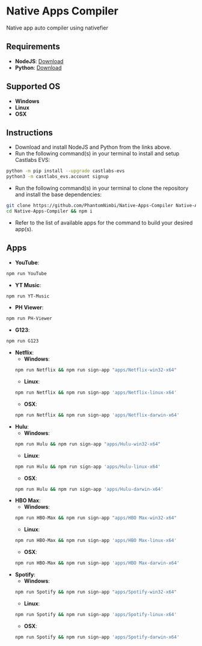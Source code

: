 # Native Apps Compiler
Native app auto compiler using nativefier

## Requirements

 * **NodeJS**: [Download][URL1]
 * **Python**: [Download][URL2]

## Supported OS

 * **Windows**
 * **Linux**
 * **OSX**

## Instructions

 * Download and install NodeJS and Python from the links above.
 * Run the following command(s) in your terminal to install and setup Castlabs EVS:
 
 ```sh
 python -m pip install --upgrade castlabs-evs
 python3 -m castlabs_evs.account signup
 ```

 * Run the following command(s) in your terminal to clone the repository and install the base dependencies:

 ```sh
 git clone https://github.com/PhantomNimbi/Native-Apps-Compiler Native-Apps-Compiler
 cd Native-Apps-Compiler && npm i
 ```
 * Refer to the list of available apps for the command to build your desired app(s). 

## Apps

  * **YouTube**: 
  ```sh
  npm run YouTube
  ```
  * **YT Music**: 
  ```sh
  npm run YT-Music
  ```
  * **PH Viewer**: 
  ```sh
  npm run PH-Viewer
  ```
  * **G123**: 
  ```sh
  npm run G123
  ```
  * **Netflix**: 
    * **Windows**:
    ```sh
    npm run Netflix && npm run sign-app "apps/Netflix-win32-x64"
    ```
    * **Linux**: 
    ```sh
    npm run Netflix && npm run sign-app 'apps/Netflix-linux-x64'
    ```
    * **OSX**: 
    ```sh
    npm run Netflix && npm run sign-app 'apps/Netflix-darwin-x64'
    ```
* **Hulu**: 
    * **Windows**: 
    ```sh
    npm run Hulu && npm run sign-app "apps/Hulu-win32-x64"
    ```
    * **Linux**: 
    ```sh
    npm run Hulu && npm run sign-app 'apps/Hulu-linux-x64'
    ```
    * **OSX**: 
    ```sh
    npm run Hulu && npm run sign-app 'apps/Hulu-darwin-x64'
    ```
* **HBO Max**: 
    * **Windows**: 
    ```sh
    npm run HBO-Max && npm run sign-app "apps/HBO Max-win32-x64"
    ```
    * **Linux**: 
    ```sh
    npm run HBO-Max && npm run sign-app 'apps/HBO Max-linux-x64'
    ```
    * **OSX**: 
    ```sh
    npm run HBO-Max && npm run sign-app 'apps/HBO Max-darwin-x64'
    ```
* **Spotify**: 
    * **Windows**: 
    ```sh
    npm run Spotify && npm run sign-app "apps/Spotify-win32-x64"
    ```
    * **Linux**: 
    ```sh
    npm run Spotify && npm run sign-app 'apps/Spotify-linux-x64'
    ```
    * **OSX**: 
    ```sh
    npm run Spotify && npm run sign-app 'apps/Spotify-darwin-x64'
    ```

[URL1]: https://nodejs.org
[URL2]: https://python.org